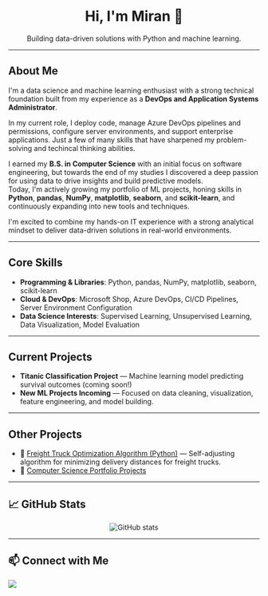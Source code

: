 <h1 align="center">Hi, I'm Miran 👋</h1>

<p align="center">
Building data-driven solutions with Python and machine learning.
</p>

---

## About Me
I'm a data science and machine learning enthusiast with a strong technical foundation built from my experience as a **DevOps and Application Systems Administrator**. 

In my current role, I deploy code, manage Azure DevOps pipelines and permissions, configure server environments, and support enterprise applications. Just a few of many skills that have sharpened my problem-solving and techincal thinking abilities.

I earned my **B.S. in Computer Science** with an initial focus on software engineering, but towards the end of my studies I discovered a deep passion for using data to drive insights and build predictive models.  
Today, I'm actively growing my portfolio of ML projects, honing skills in **Python**, **pandas**, **NumPy**, **matplotlib**, **seaborn**, and **scikit-learn**, and continuously expanding into new tools and techniques.

I'm excited to combine my hands-on IT experience with a strong analytical mindset to deliver data-driven solutions in real-world environments.

---

## Core Skills
- **Programming & Libraries**: Python, pandas, NumPy, matplotlib, seaborn, scikit-learn
- **Cloud & DevOps**: Microsoft Shop, Azure DevOps, CI/CD Pipelines, Server Environment Configuration
- **Data Science Interests**: Supervised Learning, Unsupervised Learning, Data Visualization, Model Evaluation

---

## Current Projects
- **Titanic Classification Project** — Machine learning model predicting survival outcomes (coming soon!)
- **New ML Projects Incoming** — Focused on data cleaning, visualization, feature engineering, and model building.

---

## Other Projects
- 🔗 [Freight Truck Optimization Algorithm (Python)](https://github.com/MiranSijercic/PythonOptimization) — Self-adjusting algorithm for minimizing delivery distances for freight trucks.
- 🔗 [Computer Science Portfolio Projects](LINK_TO_YOUR_OLD_REPO_PAGE)

---

## 📈 GitHub Stats
<p align="center">
  <img src="https://github-readme-stats.vercel.app/api?username=MiranSijercic&show_icons=true&theme=radical" alt="GitHub stats" />
</p>

---

## 📫 Connect with Me
<p>
  <a href="www.linkedin.com/in/miran-sijercic-13b350136">
    <img src="https://img.shields.io/badge/LinkedIn-0A66C2?style=for-the-badge&logo=linkedin&logoColor=white" />
  </a>
</p>
